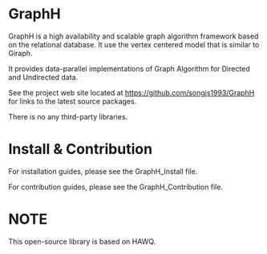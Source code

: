 # GraphH
GraphH is a high availability and scalable graph algorithm framework  based on the relational database. It use the vertex centered model that is similar  to Giraph.

It provides data-parallel implementations of Graph Algorithm for Directed 
and Undirected data.

See the project web site located at https://github.com/songjs1993/GraphH 
for links to the latest source packages.

There is no any third-party libraries.

# Install & Contribution
For installation guides, please see the GraphH_Install file.

For contribution guides, please see the GraphH_Contribution file.

# NOTE
This open-source library is based on HAWQ.
